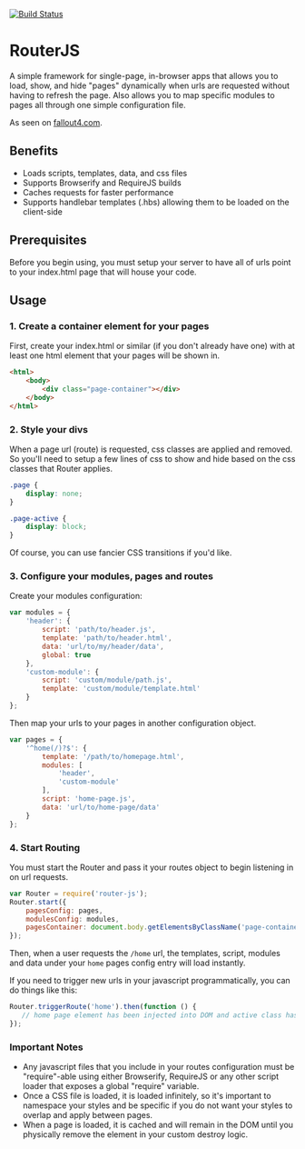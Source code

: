 [![Build Status](https://travis-ci.org/mkay581/router-js.svg?branch=master)](https://travis-ci.org/mkay581/router-js)

# RouterJS

A simple framework for single-page, in-browser apps that allows you to load, show, and
hide "pages" dynamically when urls are requested without having to refresh the page.
Also allows you to map specific modules to pages all through one simple configuration file.

As seen on [fallout4.com](http://www.fallout4.com).

## Benefits

* Loads scripts, templates, data, and css files
* Supports Browserify and RequireJS builds
* Caches requests for faster performance
* Supports handlebar templates (.hbs) allowing them to be loaded on the client-side


## Prerequisites

Before you begin using, you must setup your server to have all of urls point to 
your index.html page that will house your code.
 

## Usage 

### 1. Create a container element for your pages

First, create your index.html or similar (if you don't already have one) with at least 
one html element that your pages will be shown in.

```html
<html>
    <body>
        <div class="page-container"></div>
    </body>
</html>
```

### 2. Style your divs

When a page url (route) is requested, css classes are applied and removed. So you'll need to setup a few lines of css 
to show and hide based on the css classes that Router applies. 

```css
.page {
    display: none;
}

.page-active {
    display: block;
}
```

Of course, you can use fancier CSS transitions if you'd like.

### 3. Configure your modules, pages and routes

Create your modules configuration:

```javascript
var modules = {
    'header': {
        script: 'path/to/header.js',
        template: 'path/to/header.html',
        data: 'url/to/my/header/data',
        global: true
    },
    'custom-module': {
        script: 'custom/module/path.js',
        template: 'custom/module/template.html'
    }
};
```

Then map your urls to your pages in another configuration object.

```javascript
var pages = {
    '^home(/)?$': {
        template: '/path/to/homepage.html',
        modules: [
            'header',
            'custom-module'
        ],
        script: 'home-page.js',
        data: 'url/to/home-page/data'
    }
};

```

### 4. Start Routing

You must start the Router and pass it your routes object to begin listening in on url requests.

```javascript
var Router = require('router-js');
Router.start({
    pagesConfig: pages,
    modulesConfig: modules,
    pagesContainer: document.body.getElementsByClassName('page-container')[0]
});
```

Then, when a user requests the `/home` url,  the templates, script, modules and data 
under your `home` pages config entry will load instantly.


If you need to trigger new urls in your javascript programmatically, you can do things like this:

```javascript
Router.triggerRoute('home').then(function () {
   // home page element has been injected into DOM and active class has been applied
});
```


### Important Notes

* Any javascript files that you include in your routes configuration must be "require"-able using either 
Browserify, RequireJS or any other script loader that exposes a global "require" variable.
* Once a CSS file is loaded, it is loaded infinitely, so it's important to namespace your styles and be specific 
 if you do not want your styles to overlap and apply between pages.
* When a page is loaded, it is cached and will remain in the DOM until you physically remove the element in your custom destroy logic.

